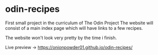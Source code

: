 # odin-recipes
First small project in the curriculum of The Odin Project
The website will consist of a main index page which will have links to a few recipes.

The website won't look very pretty by the time i finish.

Live preview -> https://onionpowder01.github.io/odin-recipes/
